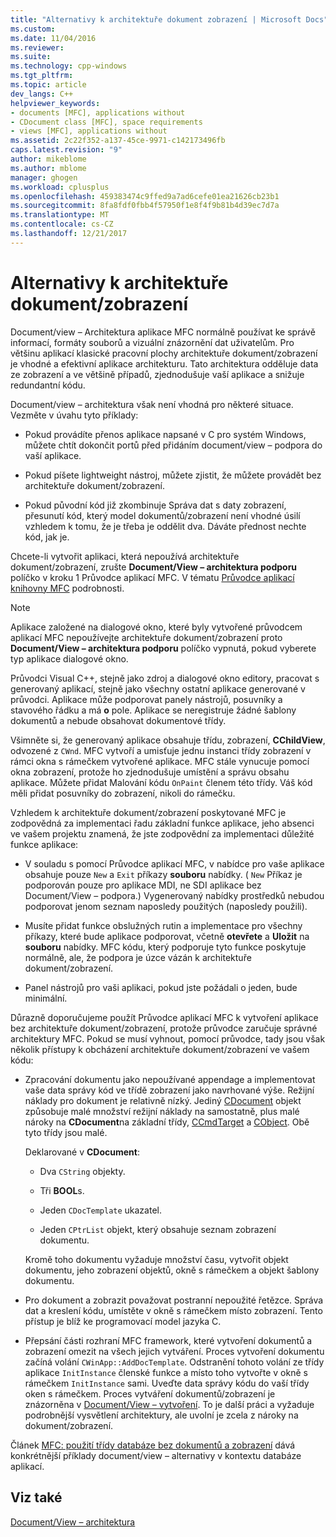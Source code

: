 ```yaml
---
title: "Alternativy k architektuře dokument zobrazení | Microsoft Docs"
ms.custom: 
ms.date: 11/04/2016
ms.reviewer: 
ms.suite: 
ms.technology: cpp-windows
ms.tgt_pltfrm: 
ms.topic: article
dev_langs: C++
helpviewer_keywords:
- documents [MFC], applications without
- CDocument class [MFC], space requirements
- views [MFC], applications without
ms.assetid: 2c22f352-a137-45ce-9971-c142173496fb
caps.latest.revision: "9"
author: mikeblome
ms.author: mblome
manager: ghogen
ms.workload: cplusplus
ms.openlocfilehash: 459383474c9ffed9a7ad6cefe01ea21626cb23b1
ms.sourcegitcommit: 8fa8fdf0fbb4f57950f1e8f4f9b81b4d39ec7d7a
ms.translationtype: MT
ms.contentlocale: cs-CZ
ms.lasthandoff: 12/21/2017
---
```

# <a name="alternatives-to-the-documentview-architecture"></a>Alternativy k architektuře dokument/zobrazení
Document/view – Architektura aplikace MFC normálně používat ke správě informací, formáty souborů a vizuální znázornění dat uživatelům. Pro většinu aplikací klasické pracovní plochy architektuře dokument/zobrazení je vhodné a efektivní aplikace architekturu. Tato architektura odděluje data ze zobrazení a ve většině případů, zjednodušuje vaší aplikace a snižuje redundantní kódu.  
  
 Document/view – architektura však není vhodná pro některé situace. Vezměte v úvahu tyto příklady:  
  
-   Pokud provádíte přenos aplikace napsané v C pro systém Windows, můžete chtít dokončit portů před přidáním document/view – podpora do vaší aplikace.  
  
-   Pokud píšete lightweight nástroj, můžete zjistit, že můžete provádět bez architektuře dokument/zobrazení.  
  
-   Pokud původní kód již zkombinuje Správa dat s daty zobrazení, přesunutí kód, který model dokumentů/zobrazení není vhodné úsilí vzhledem k tomu, že je třeba je oddělit dva. Dáváte přednost nechte kód, jak je.  
  
 Chcete-li vytvořit aplikaci, která nepoužívá architektuře dokument/zobrazení, zrušte **Document/View – architektura podporu** políčko v kroku 1 Průvodce aplikací MFC. V tématu [Průvodce aplikací knihovny MFC](../mfc/reference/mfc-application-wizard.md) podrobnosti.  
  
> [!NOTE]
>  Aplikace založené na dialogové okno, které byly vytvořené průvodcem aplikací MFC nepoužívejte architektuře dokument/zobrazení proto **Document/View – architektura podporu** políčko vypnutá, pokud vyberete typ aplikace dialogové okno.  
  
 Průvodci Visual C++, stejně jako zdroj a dialogové okno editory, pracovat s generovaný aplikací, stejně jako všechny ostatní aplikace generované v průvodci. Aplikace může podporovat panely nástrojů, posuvníky a stavového řádku a má **o** pole. Aplikace se neregistruje žádné šablony dokumentů a nebude obsahovat dokumentové třídy.  
  
 Všimněte si, že generovaný aplikace obsahuje třídu, zobrazení, **CChildView**, odvozené z `CWnd`. MFC vytvoří a umisťuje jednu instanci třídy zobrazení v rámci okna s rámečkem vytvořené aplikace. MFC stále vynucuje pomocí okna zobrazení, protože ho zjednodušuje umístění a správu obsahu aplikace. Můžete přidat Malování kódu `OnPaint` členem této třídy. Váš kód měli přidat posuvníky do zobrazení, nikoli do rámečku.  
  
 Vzhledem k architektuře dokument/zobrazení poskytované MFC je zodpovědná za implementaci řadu základní funkce aplikace, jeho absenci ve vašem projektu znamená, že jste zodpovědní za implementaci důležité funkce aplikace:  
  
-   V souladu s pomocí Průvodce aplikací MFC, v nabídce pro vaše aplikace obsahuje pouze `New` a `Exit` příkazy **souboru** nabídky. ( `New` Příkaz je podporován pouze pro aplikace MDI, ne SDI aplikace bez Document/View – podpora.) Vygenerovaný nabídky prostředků nebudou podporovat jenom seznam naposledy použitých (naposledy použili).  
  
-   Musíte přidat funkce obslužných rutin a implementace pro všechny příkazy, které bude aplikace podporovat, včetně **otevřete** a **Uložit** na **souboru** nabídky. MFC kódu, který podporuje tyto funkce poskytuje normálně, ale, že podpora je úzce vázán k architektuře dokument/zobrazení.  
  
-   Panel nástrojů pro vaši aplikaci, pokud jste požádali o jeden, bude minimální.  
  
 Důrazně doporučujeme použít Průvodce aplikací MFC k vytvoření aplikace bez architektuře dokument/zobrazení, protože průvodce zaručuje správné architektury MFC. Pokud se musí vyhnout, pomocí průvodce, tady jsou však několik přístupy k obcházení architektuře dokument/zobrazení ve vašem kódu:  
  
-   Zpracování dokumentu jako nepoužívané appendage a implementovat vaše data správy kód ve třídě zobrazení jako navrhované výše. Režijní náklady pro dokument je relativně nízký. Jediný [CDocument](../mfc/reference/cdocument-class.md) objekt způsobuje malé množství režijní náklady na samostatně, plus malé nároky na **CDocument**na základní třídy, [CCmdTarget](../mfc/reference/ccmdtarget-class.md) a [ CObject](../mfc/reference/cobject-class.md). Obě tyto třídy jsou malé.  
  
     Deklarované v **CDocument**:  
  
    -   Dva `CString` objekty.  
  
    -   Tři **BOOL**s.  
  
    -   Jeden `CDocTemplate` ukazatel.  
  
    -   Jeden `CPtrList` objekt, který obsahuje seznam zobrazení dokumentu.  
  
     Kromě toho dokumentu vyžaduje množství času, vytvořit objekt dokumentu, jeho zobrazení objektů, okně s rámečkem a objekt šablony dokumentu.  
  
-   Pro dokument a zobrazit považovat postranní nepoužité řetězce. Správa dat a kreslení kódu, umístěte v okně s rámečkem místo zobrazení. Tento přístup je blíž ke programovací model jazyka C.  
  
-   Přepsání části rozhraní MFC framework, které vytvoření dokumentů a zobrazení omezit na všech jejich vytváření. Proces vytvoření dokumentu začíná volání `CWinApp::AddDocTemplate`. Odstranění tohoto volání ze třídy aplikace `InitInstance` členské funkce a místo toho vytvořte v okně s rámečkem `InitInstance` sami. Uveďte data správy kódu do vaší třídy oken s rámečkem. Proces vytváření dokumentů/zobrazení je znázorněna v [Document/View – vytvoření](../mfc/document-view-creation.md). To je další práci a vyžaduje podrobnější vysvětlení architektury, ale uvolní je zcela z nároky na dokument/zobrazení.  
  
 Článek [MFC: použití třídy databáze bez dokumentů a zobrazení](../data/mfc-using-database-classes-without-documents-and-views.md) dává konkrétnější příklady document/view – alternativy v kontextu databáze aplikací.  
  
## <a name="see-also"></a>Viz také  
 [Document/View – architektura](../mfc/document-view-architecture.md)

